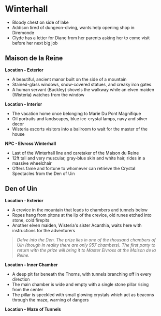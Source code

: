 # Winterhall
- Bloody chest on side of lake
- Addison tired of dungeon-diving, wants help opening shop in Diremonde
- Clyde has a letter for Diane from her parents asking her to come visit before her next big job

## Maison de la Reine
**Location - Exterior**
- A beautiful, ancient manor built on the side of a mountain
- Stained-glass windows, snow-covered statues, and creaky iron gates
- A human servant (Buckley) shovels the walkway while an elven maiden (Wisteria) watches from the window

**Location - Interior**
- The vacation home once belonging to Marie Du Pont Magnifique
- Oil portraits and landscapes, blue ice-crystal lamps, navy and silver decor
- Wisteria escorts visitors into a ballroom to wait for the master of the house

**NPC - Elvross Winterhall**
- Last of the Winterhall line and caretaker of the Maison du Reine
- 12ft tall and very muscular, gray-blue skin and white hair, rides in a massive wheelchair
- Offers fame and fortune to whomever can retrieve the Crystal Spectacles from the Den of Uin

## Den of Uin
**Location - Exterior**
- A crevice in the mountain that leads to chambers and tunnels below
- Ropes hang from pitons at the lip of the crevice, old runes etched into stone, cold firepits
- Another elven maiden, Wisteria's sister Acanthia, waits here with instructions for the adventurers

> *Delve into the Den. The prize lies in one of the thousand chambers of Uin (though in reality there are only 957 chambers). The first party to return with the prize will bring it to Master Elvross at the Maison de la Reine.*

**Location - Inner Chamber**
- A deep pit far beneath the Thorns, with tunnels branching off in every direction
- The main chamber is wide and empty with a single stone pillar rising from the center
- The pillar is speckled with small glowing crystals which act as beacons through the maze, warning of dangers

**Location - Maze of Tunnels**

